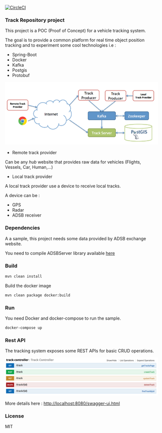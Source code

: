 [![CircleCI](https://circleci.com/gh/nouhouari/adsbserver/tree/master.svg?style=shield)](https://circleci.com/gh/nouhouari/adsbserver/tree/master)

### Track Repository project

This project is a POC (Proof of Concept) for a vehicle tracking system.

The goal is to provide a common platform for real time object position tracking
and to experiment some cool technologies i.e :

 * Spring-Boot
 * Docker
 * Kafka
 * Postgis
 * Protobuf 

![Architecture](images/architecture.png)

* Remote track provider

Can be any _hub_ website that provides raw data for vehicles (Flights, Vessels, Car, Human,...)

* Local track provider

A local track provider use a device to receive local tracks.

A device can be :
  * GPS
  * Radar
  * ADSB receiver
  
### Dependencies

A a sample, this project needs some data provided by ADSB exchange website.

You need to compile ADSBServer library available [here](https://github.com/nouhouari/adsbserver)
   

### Build

```bash
mvn clean install
```

Build the docker image
```bash
mvn clean package docker:build
```

### Run

You need Docker and docker-compose to run the sample.

```bash
docker-compose up
```

### Rest API

The tracking system exposes some REST APIs for basic CRUD operations.

![Rest API](images/restApi.png)

More details here : [http://localhost:8080/swagger-ui.html](http://localhost:8080/swagger-ui.html)

### License

MIT
